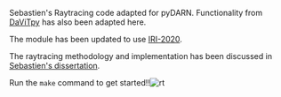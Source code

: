 Sebastien's Raytracing code adapted for pyDARN. Functionality from [DaViTpy](https://github.com/vtsuperdarn/davitpy) has also been adapted here.

The module has been updated to use [IRI-2020](https://irimodel.org/).

The raytracing methodology and implementation has been discussed in [Sebastien's dissertation](https://www.proquest.com/openview/4d451048aa7bc1dd6cb49e0f7230d814/1?pq-origsite=gscholar&cbl=18750).

Run the `make` command to get started!!![rt](https://github.com/bharatreddy/raydarn/assets/1437302/afa72db3-9c06-4b2e-b139-5104847ede86)
